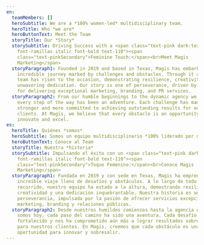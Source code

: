 ```yaml
---
en:
  teamMembers: []
  heroSubtitle: We are a *100% women-led* multidisciplinary team.
  heroTitle: Who *we are*
  heroButtonText: Meet the Team
  storyTitle: Our *Story*
  storySubtitle: Driving Success with a <span class="text-pink dark:text-pink
    font-ramillas italic font-bold text-110"><span
    class="text-pinkSecondary">Feminine Touch:</span><br>Meet Magis
    Marketing</span>
  storyParagraph1: Founded in 2019 and based in Texas, Magis has embarked on an
    incredible journey marked by challenges and obstacles. Through it all, our
    team has risen to the occasion, demonstrating resilience, creativity, and
    unwavering dedication. Our story is one of perseverance, driven by a passion
    for delivering exceptional marketing, branding, and PR services.
  storyParagraph2: From our humble beginnings to the dynamic agency we are today,
    every step of the way has been an adventure. Each challenge has made us
    stronger and more committed to achieving outstanding results for our
    clients. At Magis, we believe that every obstacle is an opportunity to
    innovate and excel.
es:
  heroTitle: Quiénes *somos*
  heroSubtitle: Somos un equipo multidisciplinario *100% liderado por mujeres.*
  heroButtonText: Conoce al Team
  storyTitle: Nuestra *historia*
  storySubtitle: Impulsando el éxito con un <span class="text-pink dark:text-pink
    font-ramillas italic font-bold text-110"><span
    class="text-pinkSecondary">Toque Femenino:</span><br>Conoce Magis
    Marketing</span>
  storyParagraph1: Fundada en 2019 y con sede en Texas, Magis ha emprendido un
    increíble viaje lleno de desafíos y obstáculos. A lo largo de todo este
    recorrido, nuestro equipo ha estado a la altura, demostrando resiliencia,
    creatividad y una dedicación inquebrantable. Nuestra historia es una de
    perseverancia, impulsada por la pasión de ofrecer servicios excepcionales de
    marketing, branding y relaciones públicas.
  storyParagraph2: Desde nuestros humildes comienzos hasta la agencia dinámica que
    somos hoy, cada paso del camino ha sido una aventura. Cada desafío nos ha
    fortalecido y nos ha comprometido aún más a lograr resultados sobresalientes
    para nuestros clientes. En Magis, creemos que cada obstáculo es una
    oportunidad para innovar y sobresalir.
---
```

